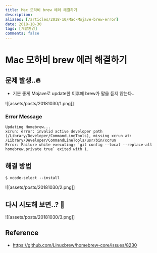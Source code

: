 ```yaml
---
title: Mac 모하비 brew 에러 해결하기
description: 
aliases: [/articles/2018-10/Mac-Mojave-brew-error]
date: 2018-10-30
tags: [개발환경]
comments: false
---
```

# Mac 모하비 brew 에러 해결하기
## 문제 발생..🔥
- 기분 좋게 Mojave로 update한 이후에 brew가 말을 듣지 않는다..

![[assets/posts/20181030/1.png]]

### Error Message
```shell
Updating Homebrew...
xcrun: error: invalid active developer path (/Library/Developer/CommandLineTools), missing xcrun at: /Library/Developer/CommandLineTools/usr/bin/xcrun
Error: Failure while executing; `git config --local --replace-all homebrew.private true` exited with 1.
```

## 해결 방법

```shell
$ xcode-select --install
```

![[assets/posts/20181030/2.png]]

## 다시 시도해 보면..? 🧐

![[assets/posts/20181030/3.png]]


## Reference
- <https://github.com/Linuxbrew/homebrew-core/issues/8230>
